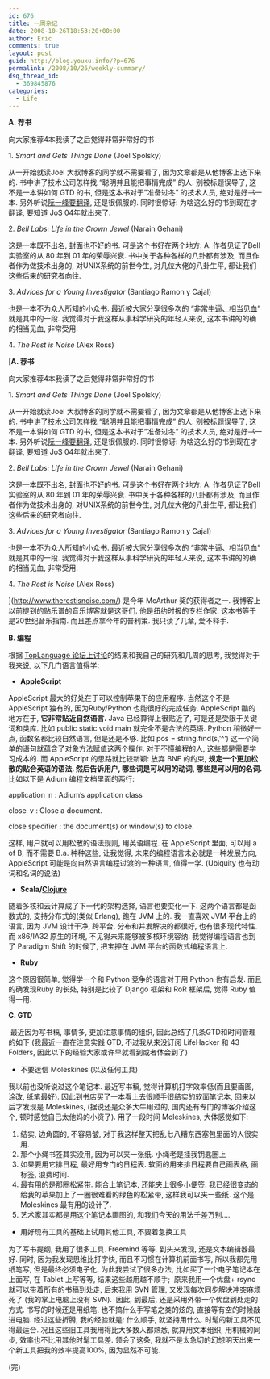```yaml
---
id: 676
title: 一周杂记
date: 2008-10-26T18:53:20+00:00
author: Eric
comments: true
layout: post
guid: http://blog.youxu.info/?p=676
permalink: /2008/10/26/weekly-summary/
dsq_thread_id:
  - 369845876
categories:
  - Life
---
```

**A. 荐书**

向大家推荐4本我读了之后觉得非常非常好的书

 <span></span>1. _Smart and Gets Things Done_ (Joel Spolsky)

从一开始就读Joel 大叔博客的同学就不需要看了, 因为文章都是从他博客上选下来的. 书中讲了技术公司怎样找 &#8220;聪明并且能把事情完成&#8221; 的人. 别被标题误导了, 这不是一本讲如何 GTD 的书, 但是这本书对于&#8221;准备过冬&#8221; 的技术人员, 绝对是好书一本. 另外听说[阮一峰要翻译<Joel on Software>](http://www.ruanyifeng.com/blog/2008/10/i_will_translate_more_joel_on_software.html), 还是很佩服的. 同时很惊讶: 为啥这么好的书到现在才翻译, 要知道 JoS 04年就出来了. 

 <span></span>2. _Bell Labs: Life in the Crown Jewel_ (Narain Gehani)

这是一本既不出名, 封面也不好的书. 可是这个书好在两个地方: A. 作者见证了Bell 实验室的从 80 年到 01 年的荣辱兴衰. 书中关于各种各样的八卦都有涉及, 而且作者作为做技术出身的, 对UNIX系统的前世今生, 对几位大佬的八卦生平, 都让我们这些后来的研究者向往. 

 <span></span>3. _Advices for a Young Investigator_ (Santiago Ramon y Cajal)

也是一本不为众人所知的小众书. 最近被大家分享很多次的 &#8220;[非常牛逼、相当见血](http://www.bullog.cn/blogs/siyi/archives/194207.aspx)&#8221; 就是其中的一段. 我觉得对于我这样从事科学研究的年轻人来说, 这本书讲的的确的相当见血, 非常受用.

 <span></span>4. _The Rest is Noise_ (Alex Ross)

[**A. 荐书**

向大家推荐4本我读了之后觉得非常非常好的书

 <span></span>1. _Smart and Gets Things Done_ (Joel Spolsky)

从一开始就读Joel 大叔博客的同学就不需要看了, 因为文章都是从他博客上选下来的. 书中讲了技术公司怎样找 &#8220;聪明并且能把事情完成&#8221; 的人. 别被标题误导了, 这不是一本讲如何 GTD 的书, 但是这本书对于&#8221;准备过冬&#8221; 的技术人员, 绝对是好书一本. 另外听说[阮一峰要翻译<Joel on Software>](http://www.ruanyifeng.com/blog/2008/10/i_will_translate_more_joel_on_software.html), 还是很佩服的. 同时很惊讶: 为啥这么好的书到现在才翻译, 要知道 JoS 04年就出来了. 

 <span></span>2. _Bell Labs: Life in the Crown Jewel_ (Narain Gehani)

这是一本既不出名, 封面也不好的书. 可是这个书好在两个地方: A. 作者见证了Bell 实验室的从 80 年到 01 年的荣辱兴衰. 书中关于各种各样的八卦都有涉及, 而且作者作为做技术出身的, 对UNIX系统的前世今生, 对几位大佬的八卦生平, 都让我们这些后来的研究者向往. 

 <span></span>3. _Advices for a Young Investigator_ (Santiago Ramon y Cajal)

也是一本不为众人所知的小众书. 最近被大家分享很多次的 &#8220;[非常牛逼、相当见血](http://www.bullog.cn/blogs/siyi/archives/194207.aspx)&#8221; 就是其中的一段. 我觉得对于我这样从事科学研究的年轻人来说, 这本书讲的的确的相当见血, 非常受用.

 <span></span>4. _The Rest is Noise_ (Alex Ross)

](http://www.therestisnoise.com/) 是今年 McArthur 奖的获得者之一. 我博客上以前提到的贴乐谱的音乐博客就是这哥们. 他是纽约时报的专栏作家. 这本书等于是20世纪音乐指南. 而且差点拿今年的普利策. 我只读了几章, 爱不释手. 

**B. 编程**

根据 [TopLanguage 论坛上讨论](https://groups.google.com/group/pongba/browse_thread/thread/accb6ea6dc82c4a8/b878d446c959c999)的结果和我自己的研究和几周的思考, 我觉得对于我来说, 以下几门语言值得学:

  * **AppleScript**

AppleScript 最大的好处在于可以控制苹果下的应用程序. 当然这个不是AppleScript 独有的, 因为Ruby/Python 也能很好的完成任务. AppleScript 酷的地方在于, **它非常贴近自然语言.** Java 已经算得上很贴近了, 可是还是受限于关键词和类库. 比如 public static void main 就完全不是合法的英语. Python 稍微好一点, 函数名都比较自然语言, 但是还是不够. 比如 pos = string.find(s,&#8217;^&#8217;) 这一个简单的语句就蕴含了对象方法赋值这两个操作. 对于不懂编程的人, 这些都是需要学习成本的. 而 AppleScript 的思路就比较新颖: 放弃 BNF 的约束, **规定一个更加松散的贴合英语的语法. 然后告诉用户, 哪些词是可以用的动词, 哪些是可以用的名词.** 比如以下是 Adium 编程文档里面的两行:

application n : Adium&#8217;s application class

close v : Close a document.

close specifier : the document(s) or window(s) to close.

这样, 用户就可以用松散的语法规则, 用英语编程. 在 AppleScript 里面, 可以用 a of B, 而不需要 B.a. 种种这些, 让我觉得, 未来的编程语言未必就是一种发展方向, AppleScript 可能是向自然语言编程过渡的一种语言, 值得一学. (Ubiquity 也有动词和名词的说法)

  * **Scala/**[**Clojure**](http://clojure.org/)

随着多核和云计算成了下一代的架构选择, 语言也要变化一下. 这两个语言都是函数式的, 支持分布式的(类似 Erlang), 跑在 JVM 上的. 我一直喜欢 JVM 平台上的语言, 因为 JVM 设计干净, 跨平台, 分布和并发解决的都很好, 也有很多现代特性. 而 x86/IA32 原生的环境, 不见得未来能够被多核环境容纳. 我觉得编程语言也到了 Paradigm Shift 的时候了, 把宝押在 JVM 平台的函数式编程语言上. 

  * **Ruby**

这个原因很简单, 觉得学一个和 Python 竞争的语言对于用 Python 也有启发. 而且的确发现Ruby 的长处, 特别是比较了 Django 框架和 RoR 框架后, 觉得 Ruby 值得一用. 

**C. GTD**

 最近因为写书稿, 事情多, 更加注意事情的组织, 因此总结了几条GTD和时间管理的如下 (我最近一直在注意实践 GTD, 不过我从来没订阅 LifeHacker 和 43 Folders, 因此以下的经验大家或许早就看到或者体会到了)

  * 不要迷信 Moleskines (以及任何工具) 

我以前也没听说过这个笔记本. 最近写书稿, 觉得计算机打字效率低(而且要画图, 涂改, 纸笔最好). 因此到书店买了一本看上去很顺手很结实的软面笔记本, 回来以后才发现是 Moleskines, (据说还是众多大牛用过的, 国内还有专门的博客介绍这个, 顿时感觉自己太他妈的小资了). 用了一段时间 Moleskines, 大体感觉如下:

  1. 结实, 边角圆的, 不容易皱, 对于我这样整天把乱七八糟东西塞包里面的人很实用.
  2. 那个小绳书签其实没用, 因为可以夹一张纸. 小绳老是挂我钥匙圈上
  3. 如果要用它排日程, 最好用专门的日程表. 软面的用来排日程要自己画表格, 画标签, 浪费时间. 
  4. 最有用的是那圈松紧带. 能合上笔记本, 还能夹上很多小便签. 我已经很变态的给我的苹果加上了一圈很难看的绿色的松紧带, 这样我可以夹一些纸. 这个是 Moleskines 最有用的设计了. 
  5. 艺术家其实都是用这个笔记本画图的, 和我们今天的用法千差万别&#8230;.

  * 用好现有工具的基础上试用其他工具, 不要着急换工具

为了写书提纲, 我用了很多工具. Freemind 等等. 到头来发现, 还是文本编辑器最好. 同时, 因为我发现思维比打字快, 而且不习惯在计算机前面书写, 所以我都先用纸笔写, 但是最终必须电子化, 为此我尝试了很多办法, 比如买了一个电子笔记本在上面写, 在 Tablet 上写等等, 结果这些越用越不顺手;  原来我用一个优盘+ rsync 就可以带着所有的书稿到处走, 后来我用 SVN 管理, 又发现每次同步解决冲突麻烦死了 (我的掌上电脑上没有 SVN).  因此, 到最后, 还是采用外带一个优盘到处走的方式. 书写的时候还是用纸笔, 也不搞什么手写笔之类的炫的, 直接等有空的时候敲进电脑. 经过这些折腾, 我的经验就是: 什么顺手, 就坚持用什么. 时髦的新工具不见得最适合. 况且这些旧工具我用得比大多数人都熟悉, 就算用文本组织, 用机械的同步, 效率也不比用其他时髦工具差. 领会了这条, 我就不是太急切的幻想明天出来一个新工具把我的效率提高100%, 因为显然不可能. 

(完)